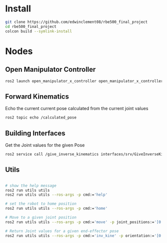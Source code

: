 # Install

```bash
git clone https://github.com/edwinclement08/rbe500_final_project 
cd rbe500_final_project
colcon build --symlink-install
```

# Nodes 

## Open Manipulator Controller

```bash
ros2 launch open_manipulator_x_controller open_manipulator_x_controller.launch.py
```

## Forward Kinematics

Echo the current current pose calculated from the current joint values
```bash
ros2 topic echo /calculated_pose
```

## Building Interfaces

Get the Joint values for the given Pose
```bash
ros2 service call /give_inverse_kinematics interfaces/srv/GiveInverseKinematics "{pose: {position: {x: 131.0, y: 0.0, z: 271}, orientation: {w: 0.707, x: -0.707, y: 0.0, z: 0.0}}}"❯ r.r --ros-args -p cmd:='inv_kine' -p orientation:='[0.797,-0.49,-0.5,0.0]' -p position:='[159.0,157.3,313.0]'
```

## Utils 
```bash

# show the help message
ros2 run utils utils
ros2 run utils utils --ros-args -p cmd:='help'

# set the robot to home position
ros2 run utils utils --ros-args -p cmd:='home'

# Move to a given joint position
ros2 run utils utils --ros-args -p cmd:='move' -p joint_positions:='[0.0,-0.78,0.0,0.78]'

# Return Joint values for a given end-effector pose
ros2 run utils utils --ros-args -p cmd:='inv_kine' -p orientation:='[0.797,-0.49,-0.5,0.0]' -p position:='[159.0,157.3,313.0]'
```


